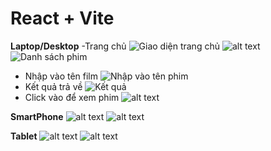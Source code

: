 # React + Vite

****Laptop/Desktop****
-Trang chủ
![Giao diện trang chủ](public/rp-w-1.png)
![alt text](image-8.png)
![Danh sách phim](image.png)
- Nhập vào tên film
![Nhập vào tên phim](image-1.png)
- Kết quả trả về
![Kết quả](image-2.png)
- Click vào để xem phim 
![alt text](image-3.png)

****SmartPhone****
![alt text](image-4.png)
![alt text](image-5.png)

****Tablet****
![alt text](image-6.png)
![alt text](image-7.png)

